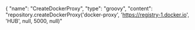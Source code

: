 {
  "name": "CreateDockerProxy",
  "type": "groovy",
  "content": "repository.createDockerProxy('docker-proxy', 'https://registry-1.docker.io', 'HUB', null, 5000, null)"
